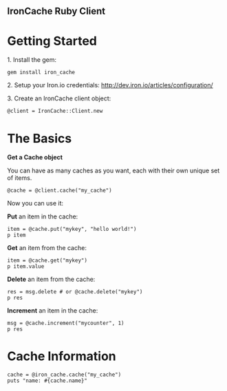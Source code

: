 IronCache Ruby Client
-------------

Getting Started
==============

1\. Install the gem:

    gem install iron_cache

2\. Setup your Iron.io credentials: http://dev.iron.io/articles/configuration/

3\. Create an IronCache client object:

    @client = IronCache::Client.new

The Basics
=========

**Get a Cache object**

You can have as many caches as you want, each with their own unique set of items.

    @cache = @client.cache("my_cache")

Now you can use it:

**Put** an item in the cache:

    item = @cache.put("mykey", "hello world!")
    p item

**Get** an item from the cache:

    item = @cache.get("mykey")
    p item.value

**Delete** an item from the cache:

    res = msg.delete # or @cache.delete("mykey")
    p res

**Increment** an item in the cache:

    msg = @cache.increment("mycounter", 1)
    p res

Cache Information
=================

    cache = @iron_cache.cache("my_cache")
    puts "name: #{cache.name}"

